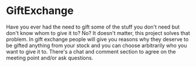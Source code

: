 # GiftExchange
Have you ever had the need to gift some of the stuff you don't need but don't know whom to give it to? No? It doesn't matter, this project solves that problem. In gift exchange people will give you reasons why they deserve to be gifted anything from your stock and you can choose arbitrarily who you want to give it to. There's a chat and comment section to agree on the meeting point and/or ask questions.
